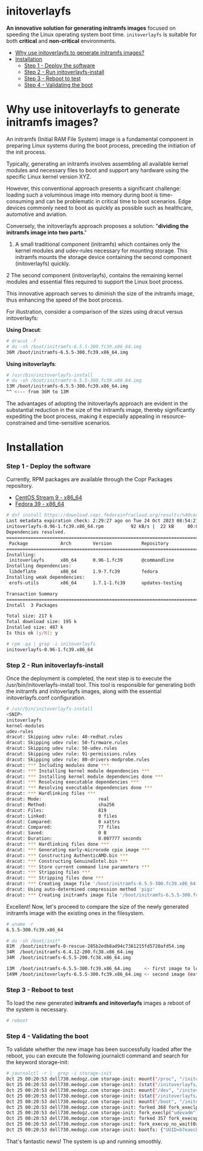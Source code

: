# initoverlayfs

**An innovative solution for generating initramfs images** focused on speeding the Linux operating system boot time. `initoverlayfs` is suitable for both **critical** and **non-critical** environments.

- [Why use initoverlayfs to generate initramfs images?](#why-use-initoverlayfs-to-generate-initramfs-images-)
- [Installation](#installation)
    * [Step 1 - Deploy the software](#step-1---deploy-the-software)
    * [Step 2 - Run initoverlayfs-install](#step-2---run-initoverlayfs-install)
    * [Step 3 - Reboot to test](#step-3---reboot-to-test)
    * [Step 4 - Validating the boot](#step-4---validating-the-boot)

# Why use initoverlayfs to generate initramfs images?

An initramfs (Initial RAM File System) image is a fundamental component in preparing Linux systems during the boot process, preceding the initiation of the init process. 

Typically, generating an initramfs involves assembling all available kernel modules and necessary files to boot and support any hardware using the specific Linux kernel version XYZ.  

However, this conventional approach presents a significant challenge: loading such a voluminous image into memory during boot is time-consuming and can be problematic in critical time to boot scenarios. Edge devices commonly need to boot as quickly as possible such as healthcare, automotive and aviation.

Conversely, the initoverlayfs approach proposes a solution: "**dividing the initramfs image into two parts**."

1. A small traditional component (initramfs) which containes only the kernel modules and udev-rules necessary for mounting storage. This initramfs mounts the storage device containing the second component (initoverlayfs) quickly.

2 The second component (initoverlayfs), contains the remaining kernel modules and essential files required to support the Linux boot process.

This innovative approach serves to diminish the size of the initramfs image, thus enhancing the speed of the boot process.

For illustration, consider a comparison of the sizes using dracut versus initoverlayfs:

**Using Dracut**:
``` bash
# dracut -f
# du -sh /boot/initramfs-6.5.5-300.fc39.x86_64.img
36M	/boot/initramfs-6.5.5-300.fc39.x86_64.img
```

**Using initoverlayfs**:
``` bash
# /usr/bin/initoverlayfs-install
# du -sh /boot/initramfs-6.5.5-300.fc39.x86_64.img
13M	/boot/initramfs-6.5.5-300.fc39.x86_64.img 
^^ <--- from 36M to 13M
```

The advantages of adopting the initoverlayfs approach are evident in the substantial reduction in the size of the initramfs image, thereby significantly expediting the boot process, making it especially appealing in resource-constrained and time-sensitive scenarios.

# Installation

### Step 1 - Deploy the software

Currently, RPM packages are available through the Copr Packages repository.

- [CentOS Stream 9 - x86_64](https://download.copr.fedorainfracloud.org/results/%40centos-automotive-sig/next/centos-stream-9-x86_64/)
- [Fedora 39 - x86_64](https://download.copr.fedorainfracloud.org/results/%40centos-automotive-sig/next/fedora-39-x86_64/)

``` bash
# dnf install https://download.copr.fedorainfracloud.org/results/%40centos-automotive-sig/next/fedora-39-x86_64/06561181-initoverlayfs/initoverlayfs-0.96-1.fc39.x86_64.rpm
Last metadata expiration check: 2:29:27 ago on Tue 24 Oct 2023 08:54:21 AM EDT.
initoverlayfs-0.96-1.fc39.x86_64.rpm          92 kB/s |  22 kB     00:00
Dependencies resolved.
=============================================================================
 Package            Arch        Version           Repository            Size
=============================================================================
Installing:
 initoverlayfs      x86_64      0.96-1.fc39       @commandline          22 k
Installing dependencies:
 libdeflate         x86_64      1.9-7.fc39        fedora                55 k
Installing weak dependencies:
 erofs-utils        x86_64      1.7.1-1.fc39      updates-testing      140 k

Transaction Summary
=============================================================================
Install  3 Packages

Total size: 217 k
Total download size: 195 k
Installed size: 487 k
Is this ok [y/N]: y

# rpm -qa | grep -i initoverlayfs
initoverlayfs-0.96-1.fc39.x86_64
```

### Step 2 - Run initoverlayfs-install
Once the deployment is completed, the next step is to execute the /usr/bin/initoverlayfs-install tool. This tool is responsible for generating both the initramfs and initoverlayfs images, along with the essential initoverlayfs.conf configuration.

``` bash
# /usr/bin/initoverlayfs-install
<SNIP>
initoverlayfs
kernel-modules
udev-rules
dracut: Skipping udev rule: 40-redhat.rules
dracut: Skipping udev rule: 50-firmware.rules
dracut: Skipping udev rule: 50-udev.rules
dracut: Skipping udev rule: 91-permissions.rules
dracut: Skipping udev rule: 80-drivers-modprobe.rules
dracut: *** Including modules done ***
dracut: *** Installing kernel module dependencies ***
dracut: *** Installing kernel module dependencies done ***
dracut: *** Resolving executable dependencies ***
dracut: *** Resolving executable dependencies done ***
dracut: *** Hardlinking files ***
dracut: Mode:                     real
dracut: Method:                   sha256
dracut: Files:                    819
dracut: Linked:                   0 files
dracut: Compared:                 0 xattrs
dracut: Compared:                 77 files
dracut: Saved:                    0 B
dracut: Duration:                 0.007777 seconds
dracut: *** Hardlinking files done ***
dracut: *** Generating early-microcode cpio image ***
dracut: *** Constructing AuthenticAMD.bin ***
dracut: *** Constructing GenuineIntel.bin ***
dracut: *** Store current command line parameters ***
dracut: *** Stripping files ***
dracut: *** Stripping files done ***
dracut: *** Creating image file '/boot/initramfs-6.5.5-300.fc39.x86_64.img' ***
dracut: Using auto-determined compression method 'pigz'
dracut: *** Creating initramfs image file '/boot/initramfs-6.5.5-300.fc39.x86_64.img' done ***
```

Excellent! Now, let's proceed to compare the size of the newly generated initramfs image
with the existing ones in the filesystem.

``` bash
# uname -r
6.5.5-300.fc39.x86_64

# du -sh /boot/init*
81M	 /boot/initramfs-0-rescue-285b2edb8ad94c7381215fd5720afd54.img
34M	 /boot/initramfs-6.4.12-200.fc38.x86_64.img
34M	 /boot/initramfs-6.5.5-200.fc38.x86_64.img

13M  /boot/initramfs-6.5.5-300.fc39.x86_64.img     <- first image to load (storage drivers only)
149M /boot/initoverlayfs-6.5.5-300.fc39.x86_64.img <- second image (extra kernel mods and files)
```

### Step 3 - Reboot to test

To load the new generated **initramfs and initoverlayfs** images a reboot of the system is necessary.
``` bash
# reboot
```

### Step 4 - Validating the boot

To validate whether the new image has been successfully loaded after the reboot, you can execute the following journalctl command and search for the keyword storage-init:

``` bash
# journalctl -r |  grep -i storage-init
Oct 25 00:20:53 dell730.medogz.com storage-init: mount("/proc", "/initoverlayfs/proc", NULL, MS_MOVE, NULL)
Oct 25 00:20:53 dell730.medogz.com storage-init: (stat("/initoverlayfs/proc", 0x7ffe85ccaa10) == 0) && 16 != 18)
Oct 25 00:20:53 dell730.medogz.com storage-init: mount("/dev", "/initoverlayfs/dev", NULL, MS_MOVE, NULL)
Oct 25 00:20:53 dell730.medogz.com storage-init: (stat("/initoverlayfs/dev", 0x7ffe85ccaa10) == 0) && 5 != 18)
Oct 25 00:20:53 dell730.medogz.com storage-init: mount("/boot", "/initoverlayfs/boot", "ext4", MS_MOVE, NULL) 2 (No such file or directory)
Oct 25 00:20:53 dell730.medogz.com storage-init: forked 368 fork_execlp
Oct 25 00:20:53 dell730.medogz.com storage-init: fork_execlp("udevadm")
Oct 25 00:20:53 dell730.medogz.com storage-init: forked 357 fork_execvp_no_wait
Oct 25 00:20:53 dell730.medogz.com storage-init: fork_execvp_no_wait(0x16c4840)
Oct 25 00:20:53 dell730.medogz.com storage-init: bootfs: {"UUID=b7eaec82-7c35-4887-becf-60ee7889624f", "bootfs UUID=b7eaec82-7c35-4887-becf-60ee7889624f"}, bootfstype: {"ext4", "bootfstype ext4"}, fs: {"(null)", "(null)"}, fstype: {"(null)", "(null)"}, udev_trigger: {"udevadm trigger --type=devices --action=add --subsystem-match=module --subsystem-match=block --subsystem-match=virtio --subsystem-match=pci --subsystem-match=nvme", "udev_trigger udevadm trigger --type=devices --action=add --subsystem-match=module --subsystem-match=block --subsystem-match=virtio --subsystem-match=pci --subsystem-match=nvme"}
```

That's fantastic news! The system is up and running smoothly.
